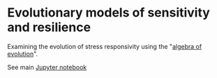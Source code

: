 # Evolutionary models of sensitivity and resilience

Examining the evolution of stress responsivity using the "[algebra of evolution](https://www.depts.ttu.edu/biology/people/Faculty/Rice/home/qpaper.pdf)".

See main [Jupyter notebook](https://github.com/mja/orchid-resilience/blob/master/orchids.ipynb)
